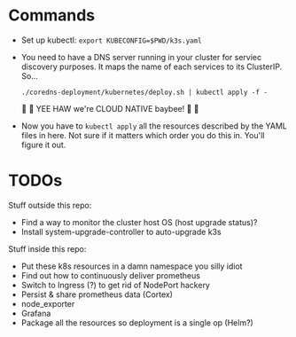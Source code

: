 Commands
===

- Set up kubectl: `export KUBECONFIG=$PWD/k3s.yaml`

- You need to have a DNS server running in your cluster for serviec discovery purposes. It maps the name of each services to its ClusterIP. So...

  ```
  ./coredns-deployment/kubernetes/deploy.sh | kubectl apply -f -
  ```

  🤠 🤠 YEE HAW we're CLOUD NATIVE baybee! 🤠 🤠

- Now you have to `kubectl apply` all the resources described by the YAML files in here. Not sure if it matters which order you do this in. You'll figure it out.

TODOs
===

Stuff outside this repo:

- Find a way to monitor the cluster host OS (host upgrade status)?
- Install system-upgrade-controller to auto-upgrade k3s

Stuff inside this repo:

- Put these k8s resources in a damn namespace you silly idiot
- Find out how to continuously deliver prometheus
- Switch to Ingress (?) to get rid of NodePort hackery
- Persist & share prometheus data (Cortex)
- node_exporter
- Grafana
- Package all the resources so deployment is a single op (Helm?)
